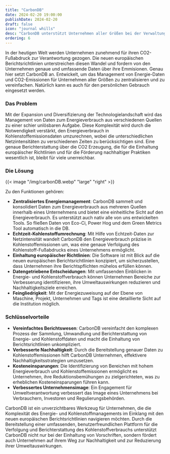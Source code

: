 ```yaml
---
title: "CarbonDB"
date: 2024-02-20 19:00:00
publishDate: 2024-02-20
draft: false
icon: "journal whills"
desc: "CarbonDB unterstützt Unternehmen aller Größen bei der Verwaltung von Energie-Daten und CO2-Emissionen, vereinfacht die Einhaltung neuer EU-Richtlinien und fördert nachhaltige Praktiken. Eine zentrale Plattform für präzise CO2-Berichterstattung und effektive Reduktionsstrategien."
ordering: 6
---
```


In der heutigen Welt werden Unternehmen zunehmend für ihren CO2-Fußabdruck zur Verantwortung gezogen. Die neuen europäischen Berichtsrichtlinien unterstreichen diesen Wandel und fordern von den Unternehmen genaue und umfassende Daten über ihre Emmisionen. Genau hier setzt CarbonDB an. Entwickelt, um das Management von Energie-Daten und CO2-Emissionen für Unternehmen aller Größen zu zentralisieren und zu vereinfachen. Natürlich kann es auch für den persönlichen Gebrauch eingesetzt werden.

### Das Problem

Mit der Expansion und Diversifizierung der Technologielandschaft wird das Management von Daten zum Energieverbrauch aus verschiedenen Quellen zu einer schier unlösbaren Aufgabe. Diese Komplexität wird durch die Notwendigkeit verstärkt, den Energieverbrauch in Kohlenstoffemissionsdaten umzurechnen, wobei die unterschiedlichen Netzintensitäten zu verschiedenen Zeiten zu berücksichtigen sind. Eine genaue Berichterstattung über die CO2 Erzeugung, die für die Einhaltung europäischer Richtlinien und für die Förderung nachhaltiger Praktiken wesentlich ist, bleibt für viele unerreichbar.

### Die Lösung

{{< image "/img/carbonDB.webp" "large" "right" >}}

Zu den Funktionen gehören:

- **Zentralisiertes Energiemanagement**: CarbonDB sammelt und konsolidiert Daten zum Energieverbrauch aus mehreren Quellen innerhalb eines Unternehmens und bietet eine einheitliche Sicht auf den Energieverbrauch. Es unterstützt auch nativ alle von uns entwickelten Tools. So fließen Daten von Eco-Ci, Power Hog und dem Green Metrics Tool automatisch in die DB.
- **Echtzeit-Kohlenstoffumrechnung**: Mit Hilfe von Echtzeit-Daten zur Netzintensität wandelt CarbonDB den Energieverbrauch präzise in Kohlenstoffemissionen um, was eine genaue Verfolgung des Kohlenstoff-Fußabdrucks eines Unternehmens ermöglicht.
- **Einhaltung europäischer Richtlinien**: Die Software ist mit Blick auf die neuen europäischen Berichtsrichtlinien konzipiert, um sicherzustellen, dass Unternehmen ihre Berichtspflichten mühelos erfüllen können.
- **Datengetriebene Entscheidungen**: Mit umfassenden Einblicken in Energie- und Kohlenstoffverbrauch können Unternehmen Bereiche zur Verbesserung identifizieren, ihre Umweltauswirkungen reduzieren und Nachhaltigkeitsziele erreichen.
- **Feingliedrigkeit**: Mit der Energiezuweisung auf der Ebene von Maschine, Projekt, Unternehmen und Tags ist eine detaillierte Sicht auf die Institution möglich.

### Schlüsselvorteile

- **Vereinfachtes Berichtswesen**: CarbonDB vereinfacht den komplexen Prozess der Sammlung, Umwandlung und Berichterstattung von Energie- und Kohlenstoffdaten und macht die Einhaltung von Berichtsrichtlinien unkompliziert.
- **Verbesserte Nachhaltigkeit**: Durch die Bereitstellung genauer Daten zu Kohlenstoffemissionen hilft CarbonDB Unternehmen, effektivere Nachhaltigkeitsstrategien umzusetzen.
- **Kosteneinsparungen**: Die Identifizierung von Bereichen mit hohem Energieverbrauch und Kohlenstoffemissionen ermöglicht es Unternehmen, ihre Reduktionsbemühungen zu zielgerichteten, was zu erheblichen Kosteneinsparungen führen kann.
- **Verbessertes Unternehmensimage**: Ein Engagement für Umweltverantwortung verbessert das Image eines Unternehmens bei Verbrauchern, Investoren und Regulierungsbehörden.

CarbonDB ist ein unverzichtbares Werkzeug für Unternehmen, die die Komplexität des Energie- und Kohlenstoffmanagements im Einklang mit den neuen europäischen Berichtsrichtlinien navigieren möchten. Durch die Bereitstellung einer umfassenden, benutzerfreundlichen Plattform für die Verfolgung und Berichterstattung des Kohlenstoffverbrauchs unterstützt CarbonDB nicht nur bei der Einhaltung von Vorschriften, sondern fördert auch Unternehmen auf ihrem Weg zur Nachhaltigkeit und zur Reduzierung ihrer Umweltauswirkungen.